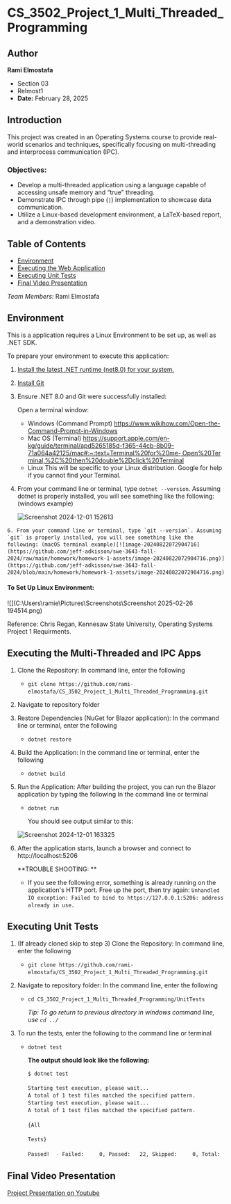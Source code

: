 # CS_3502_Project_1_Multi_Threaded_Programming 

## Author

**Rami Elmostafa**  

- Section 03  
- Relmost1  
- **Date:** February 28, 2025  

## Introduction

This project was created in an Operating Systems course to provide real-world scenarios and techniques, specifically focusing on multi-threading and interprocess communication (IPC).  

### Objectives:

- Develop a multi-threaded application using a language capable of accessing unsafe memory and “true” threading.
- Demonstrate IPC through pipe (`|`) implementation to showcase data communication.
- Utilize a Linux-based development environment, a LaTeX-based report, and a demonstration video.

##  Table of Contents

- [Environment](#environment) 
- [Executing the Web Application](#executing-the-web-application)
- [Executing Unit Tests](#executing-unit-tests) 
- [Final Video Presentation](#final-video-presentation) 

*Team Members*: Rami Elmostafa

## Environment 

This is a application requires a Linux Environment to be set up, as well as .NET SDK.

To prepare your environment to execute this application:

 1. [Install the latest .NET runtime (net8.0) for your system.](https://dotnet.microsoft.com/en-us/download/dotnet/8.0) 

 2. [Install Git](https://git-scm.com/downloads) 

 3. Ensure .NET 8.0 and Git were successfully installed:   

    Open a terminal window:

    - Windows (Command Prompt) https://www.wikihow.com/Open-the-Command-Prompt-in-Windows
    - Mac OS (Terminal) https://support.apple.com/en-kg/guide/terminal/apd5265185d-f365-44cb-8b09-71a064a42125/mac#:~:text=Terminal%20for%20me-,Open%20Terminal,%2C%20then%20double%2Dclick%20Terminal
    - Linux This will be specific to your Linux distribution. Google for help if you cannot find your Terminal.

  4. From your command line or terminal, type `dotnet --version`. Assuming dotnet is properly installed, you will see something like the following: (windows example)

     ![Screenshot 2024-12-01 152613](https://github.com/user-attachments/assets/37c85f53-0451-4a63-8c90-191a62d43105)


    6. From your command line or terminal, type `git --version`. Assuming `git` is properly installed, you will see something like the following: (macOS terminal example)[![image-20240822072904716](https://github.com/jeff-adkisson/swe-3643-fall-2024/raw/main/homework/homework-1-assets/image-20240822072904716.png)](https://github.com/jeff-adkisson/swe-3643-fall-2024/blob/main/homework/homework-1-assets/image-20240822072904716.png) 

#### To Set Up Linux Environment: 

![](C:\Users\ramie\Pictures\Screenshots\Screenshot 2025-02-26 194514.png)

Reference: Chris Regan, Kennesaw State University, Operating Systems Project 1 Requirments.

## Executing the Multi-Threaded and IPC Apps

1. Clone the Repository: In command line, enter the following 

   - `git clone https://github.com/rami-elmostafa/CS_3502_Project_1_Multi_Threaded_Programming.git`

2. Navigate to repository folder

3. Restore Dependencies (NuGet for Blazor application): In the command line or terminal, enter the following

   - `dotnet restore`

4. Build the Application: In the command line or terminal, enter the following

   - `dotnet build`

5. Run the Application: After building the project, you can run the Blazor application by typing the following In the command line or terminal

   - `dotnet run`

     You should see output similar to this: 

    ![Screenshot 2024-12-01 163325](https://github.com/user-attachments/assets/5274b4dc-3435-4685-a04c-753dce109c77)


5. After the application starts, launch a browser and connect to http://localhost:5206

   **TROUBLE SHOOTING: **

   - If you see the following error, something is already running on the application's HTTP port. Free up the port, then try again:
     `Unhandled IO exception: Failed to bind to https://127.0.0.1:5206: address already in use.`

## Executing Unit Tests

1. (If already cloned skip to step 3) Clone the Repository: In command line, enter the following 

   - `git clone https://github.com/rami-elmostafa/CS_3502_Project_1_Multi_Threaded_Programming.git`

2. Navigate to repository folder: In the command line, enter the following

   - `cd CS_3502_Project_1_Multi_Threaded_Programming/UnitTests`

     *Tip: To go return to previous directory in windows command line, use `cd ../`*

3. To run the tests, enter the following to the command line or terminal

   - `dotnet test`

     

     **The output should look like the following:**

     ```bash 
     $ dotnet test
     
     Starting test execution, please wait...
     A total of 1 test files matched the specified pattern.
     Starting test execution, please wait...
     A total of 1 test files matched the specified pattern.
     
     {All 
     
     Tests}
     
     Passed!  - Failed:     0, Passed:   22, Skipped:     0, Total:   22, Duration: 39 ms - UnitTests.dll (net8.0)
     ```



## Final Video Presentation

[Project Presentation on Youtube](https://youtu.be/T_Ve5JAHcIY) 

